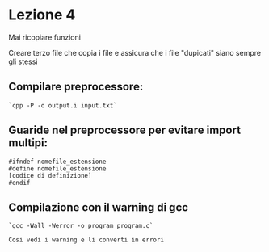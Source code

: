 # Lezione 4
Mai ricopiare funzioni 

Creare terzo file che copia i file e assicura che i file "dupicati" siano sempre gli stessi

## Compilare preprocessore:
    
    `cpp -P -o output.i input.txt`

## Guaride nel preprocessore per evitare import multipi:

    #ifndef nomefile_estensione
    #define nomefile_estensione
    [codice di definizione]
    #endif


## Compilazione con il warning di gcc
    
    `gcc -Wall -Werror -o program program.c`

    Cosi vedi i warning e li converti in errori